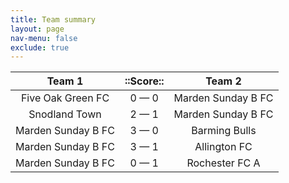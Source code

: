 ```yaml
---
title: Team summary
layout: page
nav-menu: false
exclude: true
---
```




|       Team 1       |  ::Score::  |       Team 2       |
|:------------------:|:-----------:|:------------------:|
| Five Oak Green FC  | 0 &mdash; 0 | Marden Sunday B FC |
|   Snodland Town    | 2 &mdash; 1 | Marden Sunday B FC |
| Marden Sunday B FC | 3 &mdash; 0 |   Barming Bulls    |
| Marden Sunday B FC | 3 &mdash; 1 |    Allington FC    |
| Marden Sunday B FC | 0 &mdash; 1 |   Rochester FC A   |

 <br /><br /><br />